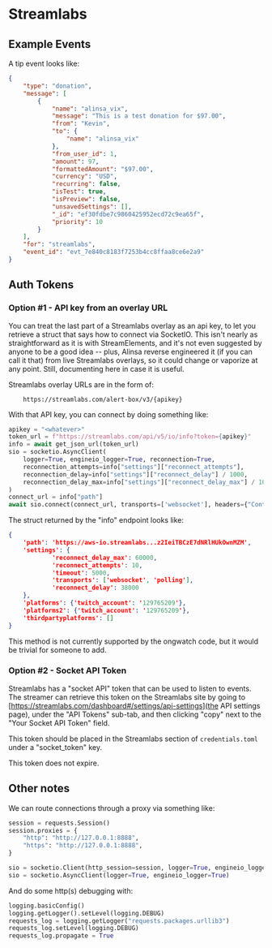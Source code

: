 # Streamlabs

## Example Events

A tip event looks like:

```json
{
    "type": "donation",
    "message": [
        {
            "name": "alinsa_vix",
            "message": "This is a test donation for $97.00",
            "from": "Kevin",
            "to": {
                "name": "alinsa_vix"
            },
            "from_user_id": 1,
            "amount": 97,
            "formattedAmount": "$97.00",
            "currency": "USD",
            "recurring": false,
            "isTest": true,
            "isPreview": false,
            "unsavedSettings": [],
            "_id": "ef30fdbe7c9860425952ecd72c9ea65f",
            "priority": 10
        }
    ],
    "for": "streamlabs",
    "event_id": "evt_7e840c8183f7253b4cc8ffaa8ce6e2a9"
}
```

## Auth Tokens

### Option #1 - API key from an overlay URL

You can treat the last part of a Streamlabs overlay as an api key, to let you
retrieve a struct that says how to connect via SocketIO. This isn't nearly as
straightforward as it is with StreamElements, and it's not even suggested 
by anyone to be a good idea -- plus, Alinsa reverse engineered it (if you can
call it that) from live Streamlabs overlays, so it could change or vaporize
at any point. Still, documenting here in case it is useful.

Streamlabs overlay URLs are in the form of:

```
    https://streamlabs.com/alert-box/v3/{apikey}
```

With that API key, you can connect by doing something like:


```python
apikey = "<whatever>"
token_url = f"https://streamlabs.com/api/v5/io/info?token={apikey}"
info = await get_json_url(token_url)
sio = socketio.AsyncClient(
    logger=True, engineio_logger=True, reconnection=True,
    reconnection_attempts=info["settings"]["reconnect_attempts"],
    reconnection_delay=info["settings"]["reconnect_delay"] / 1000,
    reconnection_delay_max=info["settings"]["reconnect_delay_max"] / 1000
)
connect_url = info["path"]
await sio.connect(connect_url, transports=['websocket'], headers={"Content-Type": "application/json"})
```

The struct returned by the "info" endpoint looks like:

```json
{
    'path': 'https://aws-io.streamlabs...z2IeiTBCzE7dNRlHUkOwnMZM',
    'settings': {
            'reconnect_delay_max': 60000,
            'reconnect_attempts': 10,
            'timeout': 5000,
            'transports': ['websocket', 'polling'],
            'reconnect_delay': 38000
    },
    'platforms': {'twitch_account': '129765209'},
    'platforms2': {'twitch_account': '129765209'},
    'thirdpartyplatforms': []
}
```

This method is not currently supported by the ongwatch code, but it would be trivial
for someone to add.


### Option #2 - Socket API Token

Streamlabs has a "socket API" token that can be used to listen to events. The streamer
can retrieve this token on the Streamlabs site by going to
[https://streamlabs.com/dashboard#/settings/api-settings](the API settings page),
under the "API Tokens" sub-tab, and then clicking "copy" next to the "Your Socket
API Token" field.

This token should be placed in the Streamlabs section of `credentials.toml` under
a "socket_token" key.

This token does not expire.


## Other notes

We can route connections through a proxy via something like:

```python
session = requests.Session()
session.proxies = {
    "http": "http://127.0.0.1:8888",
    "https": "http://127.0.0.1:8888",
}

sio = socketio.Client(http_session=session, logger=True, engineio_logger=True)
sio = socketio.AsyncClient(logger=True, engineio_logger=True)
```

And do some http(s) debugging with:

```python
logging.basicConfig()
logging.getLogger().setLevel(logging.DEBUG)
requests_log = logging.getLogger("requests.packages.urllib3")
requests_log.setLevel(logging.DEBUG)
requests_log.propagate = True
```
